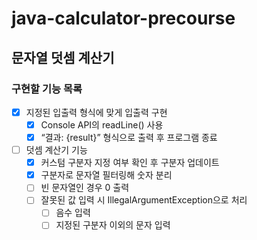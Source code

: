 # java-calculator-precourse
## 문자열 덧셈 계산기
### 구현할 기능 목록

- [x]  지정된 입출력 형식에 맞게 입출력 구현
    - [x]  Console API의 readLine() 사용
    - [x]  “결과: {result}” 형식으로 출력 후 프로그램 종료
- [ ]  덧셈 계산기 기능
    - [x]  커스텀 구분자 지정 여부 확인 후 구분자 업데이트
    - [x]  구분자로 문자열 필터링해 숫자 분리
    - [ ]  빈 문자열인 경우 0 출력
    - [ ]  잘못된 값 입력 시 IllegalArgumentException으로 처리
        - [ ]  음수 입력
        - [ ]  지정된 구분자 이외의 문자 입력